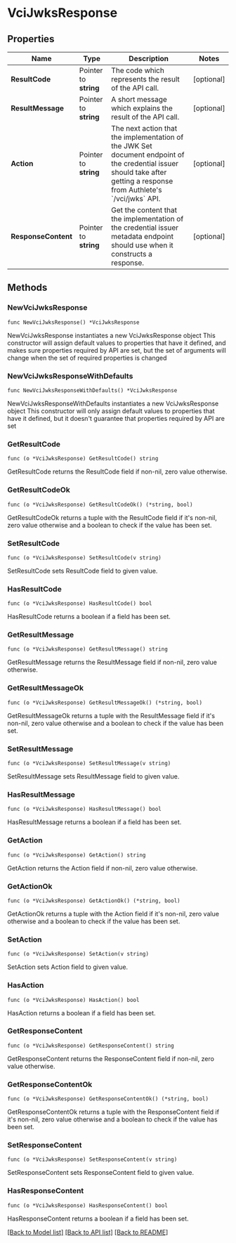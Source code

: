 # VciJwksResponse

## Properties

Name | Type | Description | Notes
------------ | ------------- | ------------- | -------------
**ResultCode** | Pointer to **string** | The code which represents the result of the API call. | [optional] 
**ResultMessage** | Pointer to **string** | A short message which explains the result of the API call. | [optional] 
**Action** | Pointer to **string** | The next action that the implementation of the JWK Set document endpoint of the credential issuer should take after getting a response from Authlete&#39;s &#x60;/vci/jwks&#x60; API.  | [optional] 
**ResponseContent** | Pointer to **string** | Get the content that the implementation of the credential issuer metadata endpoint should use when it constructs a response. | [optional] 

## Methods

### NewVciJwksResponse

`func NewVciJwksResponse() *VciJwksResponse`

NewVciJwksResponse instantiates a new VciJwksResponse object
This constructor will assign default values to properties that have it defined,
and makes sure properties required by API are set, but the set of arguments
will change when the set of required properties is changed

### NewVciJwksResponseWithDefaults

`func NewVciJwksResponseWithDefaults() *VciJwksResponse`

NewVciJwksResponseWithDefaults instantiates a new VciJwksResponse object
This constructor will only assign default values to properties that have it defined,
but it doesn't guarantee that properties required by API are set

### GetResultCode

`func (o *VciJwksResponse) GetResultCode() string`

GetResultCode returns the ResultCode field if non-nil, zero value otherwise.

### GetResultCodeOk

`func (o *VciJwksResponse) GetResultCodeOk() (*string, bool)`

GetResultCodeOk returns a tuple with the ResultCode field if it's non-nil, zero value otherwise
and a boolean to check if the value has been set.

### SetResultCode

`func (o *VciJwksResponse) SetResultCode(v string)`

SetResultCode sets ResultCode field to given value.

### HasResultCode

`func (o *VciJwksResponse) HasResultCode() bool`

HasResultCode returns a boolean if a field has been set.

### GetResultMessage

`func (o *VciJwksResponse) GetResultMessage() string`

GetResultMessage returns the ResultMessage field if non-nil, zero value otherwise.

### GetResultMessageOk

`func (o *VciJwksResponse) GetResultMessageOk() (*string, bool)`

GetResultMessageOk returns a tuple with the ResultMessage field if it's non-nil, zero value otherwise
and a boolean to check if the value has been set.

### SetResultMessage

`func (o *VciJwksResponse) SetResultMessage(v string)`

SetResultMessage sets ResultMessage field to given value.

### HasResultMessage

`func (o *VciJwksResponse) HasResultMessage() bool`

HasResultMessage returns a boolean if a field has been set.

### GetAction

`func (o *VciJwksResponse) GetAction() string`

GetAction returns the Action field if non-nil, zero value otherwise.

### GetActionOk

`func (o *VciJwksResponse) GetActionOk() (*string, bool)`

GetActionOk returns a tuple with the Action field if it's non-nil, zero value otherwise
and a boolean to check if the value has been set.

### SetAction

`func (o *VciJwksResponse) SetAction(v string)`

SetAction sets Action field to given value.

### HasAction

`func (o *VciJwksResponse) HasAction() bool`

HasAction returns a boolean if a field has been set.

### GetResponseContent

`func (o *VciJwksResponse) GetResponseContent() string`

GetResponseContent returns the ResponseContent field if non-nil, zero value otherwise.

### GetResponseContentOk

`func (o *VciJwksResponse) GetResponseContentOk() (*string, bool)`

GetResponseContentOk returns a tuple with the ResponseContent field if it's non-nil, zero value otherwise
and a boolean to check if the value has been set.

### SetResponseContent

`func (o *VciJwksResponse) SetResponseContent(v string)`

SetResponseContent sets ResponseContent field to given value.

### HasResponseContent

`func (o *VciJwksResponse) HasResponseContent() bool`

HasResponseContent returns a boolean if a field has been set.


[[Back to Model list]](../README.md#documentation-for-models) [[Back to API list]](../README.md#documentation-for-api-endpoints) [[Back to README]](../README.md)


